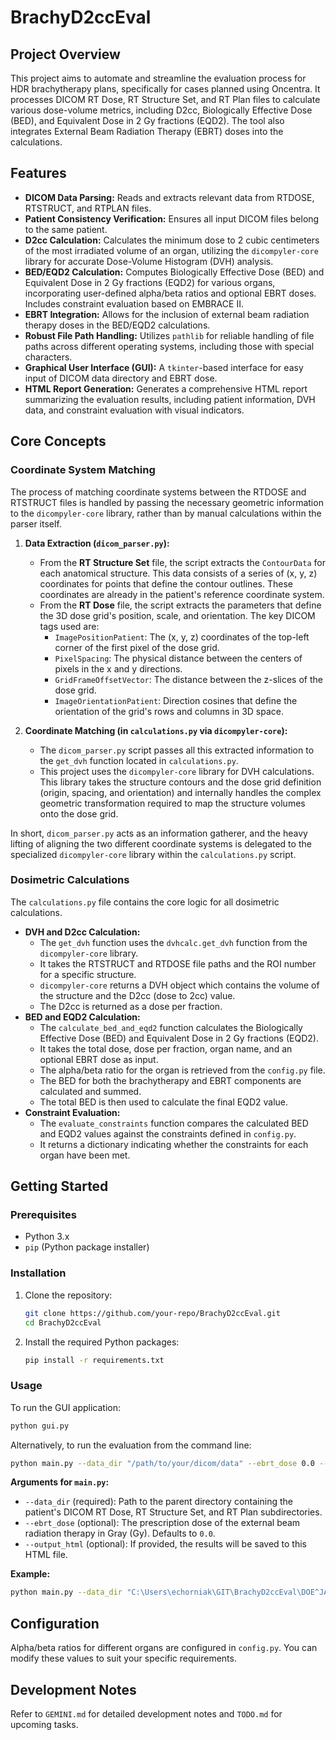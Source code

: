 # BrachyD2ccEval

## Project Overview

This project aims to automate and streamline the evaluation process for HDR brachytherapy plans, specifically for cases planned using Oncentra. It processes DICOM RT Dose, RT Structure Set, and RT Plan files to calculate various dose-volume metrics, including D2cc, Biologically Effective Dose (BED), and Equivalent Dose in 2 Gy fractions (EQD2). The tool also integrates External Beam Radiation Therapy (EBRT) doses into the calculations.

## Features

- **DICOM Data Parsing:** Reads and extracts relevant data from RTDOSE, RTSTRUCT, and RTPLAN files.
- **Patient Consistency Verification:** Ensures all input DICOM files belong to the same patient.
- **D2cc Calculation:** Calculates the minimum dose to 2 cubic centimeters of the most irradiated volume of an organ, utilizing the `dicompyler-core` library for accurate Dose-Volume Histogram (DVH) analysis.
- **BED/EQD2 Calculation:** Computes Biologically Effective Dose (BED) and Equivalent Dose in 2 Gy fractions (EQD2) for various organs, incorporating user-defined alpha/beta ratios and optional EBRT doses. Includes constraint evaluation based on EMBRACE II.
- **EBRT Integration:** Allows for the inclusion of external beam radiation therapy doses in the BED/EQD2 calculations.
- **Robust File Path Handling:** Utilizes `pathlib` for reliable handling of file paths across different operating systems, including those with special characters.
- **Graphical User Interface (GUI):** A `tkinter`-based interface for easy input of DICOM data directory and EBRT dose.
- **HTML Report Generation:** Generates a comprehensive HTML report summarizing the evaluation results, including patient information, DVH data, and constraint evaluation with visual indicators.

## Core Concepts

### Coordinate System Matching

The process of matching coordinate systems between the RTDOSE and RTSTRUCT files is handled by passing the necessary geometric information to the `dicompyler-core` library, rather than by manual calculations within the parser itself.

1.  **Data Extraction (`dicom_parser.py`):**
    *   From the **RT Structure Set** file, the script extracts the `ContourData` for each anatomical structure. This data consists of a series of (x, y, z) coordinates for points that define the contour outlines. These coordinates are already in the patient's reference coordinate system.
    *   From the **RT Dose** file, the script extracts the parameters that define the 3D dose grid's position, scale, and orientation. The key DICOM tags used are:
        *   `ImagePositionPatient`: The (x, y, z) coordinates of the top-left corner of the first pixel of the dose grid.
        *   `PixelSpacing`: The physical distance between the centers of pixels in the x and y directions.
        *   `GridFrameOffsetVector`: The distance between the z-slices of the dose grid.
        *   `ImageOrientationPatient`: Direction cosines that define the orientation of the grid's rows and columns in 3D space.

2.  **Coordinate Matching (in `calculations.py` via `dicompyler-core`):**
    *   The `dicom_parser.py` script passes all this extracted information to the `get_dvh` function located in `calculations.py`.
    *   This project uses the `dicompyler-core` library for DVH calculations. This library takes the structure contours and the dose grid definition (origin, spacing, and orientation) and internally handles the complex geometric transformation required to map the structure volumes onto the dose grid.

In short, `dicom_parser.py` acts as an information gatherer, and the heavy lifting of aligning the two different coordinate systems is delegated to the specialized `dicompyler-core` library within the `calculations.py` script.

### Dosimetric Calculations

The `calculations.py` file contains the core logic for all dosimetric calculations.

*   **DVH and D2cc Calculation:**
    *   The `get_dvh` function uses the `dvhcalc.get_dvh` function from the `dicompyler-core` library.
    *   It takes the RTSTRUCT and RTDOSE file paths and the ROI number for a specific structure.
    *   `dicompyler-core` returns a DVH object which contains the volume of the structure and the D2cc (dose to 2cc) value.
    *   The D2cc is returned as a dose per fraction.
*   **BED and EQD2 Calculation:**
    *   The `calculate_bed_and_eqd2` function calculates the Biologically Effective Dose (BED) and Equivalent Dose in 2 Gy fractions (EQD2).
    *   It takes the total dose, dose per fraction, organ name, and an optional EBRT dose as input.
    *   The alpha/beta ratio for the organ is retrieved from the `config.py` file.
    *   The BED for both the brachytherapy and EBRT components are calculated and summed.
    *   The total BED is then used to calculate the final EQD2 value.
*   **Constraint Evaluation:**
    *   The `evaluate_constraints` function compares the calculated BED and EQD2 values against the constraints defined in `config.py`.
    *   It returns a dictionary indicating whether the constraints for each organ have been met.

## Getting Started

### Prerequisites

- Python 3.x
- `pip` (Python package installer)

### Installation

1.  Clone the repository:
    ```bash
    git clone https://github.com/your-repo/BrachyD2ccEval.git
    cd BrachyD2ccEval
    ```

2.  Install the required Python packages:
    ```bash
    pip install -r requirements.txt
    ```

### Usage

To run the GUI application:

```bash
python gui.py
```

Alternatively, to run the evaluation from the command line:

```bash
python main.py --data_dir "/path/to/your/dicom/data" --ebrt_dose 0.0 --output_html "Brachytherapy_Report.html"
```

**Arguments for `main.py`:**

- `--data_dir` (required): Path to the parent directory containing the patient's DICOM RT Dose, RT Structure Set, and RT Plan subdirectories.
- `--ebrt_dose` (optional): The prescription dose of the external beam radiation therapy in Gray (Gy). Defaults to `0.0`.
- `--output_html` (optional): If provided, the results will be saved to this HTML file.

**Example:**

```bash
python main.py --data_dir "C:\Users\echorniak\GIT\BrachyD2ccEval\DOE^JANE_ANON93124_RTDOSE_2025-07-11_122839_HDR_Dose.for.30mm.Cylinder_n1__00000" --ebrt_dose 50 --output_html "MyPatientReport.html"
```

## Configuration

Alpha/beta ratios for different organs are configured in `config.py`. You can modify these values to suit your specific requirements.

## Development Notes

Refer to `GEMINI.md` for detailed development notes and `TODO.md` for upcoming tasks.
